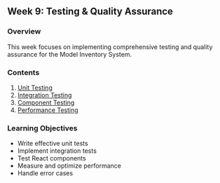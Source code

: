 ## Week 9: Testing & Quality Assurance

### Overview
This week focuses on implementing comprehensive testing and quality assurance for the Model Inventory System.

### Contents
1. [Unit Testing](unit-testing.md)
2. [Integration Testing](integration-testing.md)
3. [Component Testing](component-testing.md)
4. [Performance Testing](performance-testing.md)

### Learning Objectives
- Write effective unit tests
- Implement integration tests
- Test React components
- Measure and optimize performance
- Handle error cases